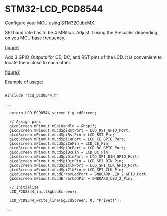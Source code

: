 # STM32-LCD_PCD8544

Configure your MCU using STM32CubeMX.

SPI baud rate has to be 4 MBits/s. Adjust it using the Prescaler depending on you MCU base frequency.

[figure1](./STM32CubeMX_spi_conf.png)

Add 3 GPIO_Outputs for CE, DC, and RST pins of the LCD. It is convenient to locate them close to each other.

[figure2](./Pins.jpg)

Example of usage:

```

#include "lcd_pcd8544.h"

...

  extern LCD_PCD8544_screen_t gLcdScreen;

  // Assign pins
  gLcdScreen.mPinout.mSpiHandle = &hspi3;
  gLcdScreen.mPinout.mLcdSpiRstPort = LCD_RST_GPIO_Port;
  gLcdScreen.mPinout.mLcdSpiRstPin = LCD_RST_Pin;
  gLcdScreen.mPinout.mLcdSpiCePort = LCD_CE_GPIO_Port;
  gLcdScreen.mPinout.mLcdSpiCePin = LCD_CE_Pin;
  gLcdScreen.mPinout.mLcdSpiDcPort = LCD_DC_GPIO_Port;
  gLcdScreen.mPinout.mLcdSpiDcPin = LCD_DC_Pin;
  gLcdScreen.mPinout.mLcdSpiDinPort = LCD_SPI_DIN_GPIO_Port;
  gLcdScreen.mPinout.mLcdSpiDinPin = LCD_SPI_DIN_Pin;
  gLcdScreen.mPinout.mLcdSpiClkPort = LCD_SPI_CLK_GPIO_Port;
  gLcdScreen.mPinout.mLcdSpiClkPin = LCD_SPI_CLK_Pin;
  gLcdScreen.mPinout.mLcdErrorLedPort = ONBOARD_LED_2_GPIO_Port;
  gLcdScreen.mPinout.mLcdErrorLedPin = ONBOARD_LED_2_Pin;

  // Initialize
  LCD_PCD8544_init(&gLcdScreen);

  LCD_PCD8544_write_line(&gLcdScreen, 0, "Privet!");
  
...
```
